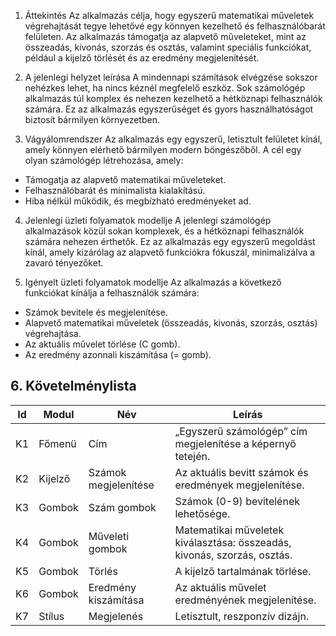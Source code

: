 1. Áttekintés
Az alkalmazás célja, hogy egyszerű matematikai műveletek végrehajtását tegye lehetővé egy könnyen kezelhető és felhasználóbarát felületen. 
Az alkalmazás támogatja az alapvető műveleteket, mint az összeadás, kivonás, szorzás és osztás, 
valamint speciális funkciókat, például a kijelző törlését és az eredmény megjelenítését.

2. A jelenlegi helyzet leírása
A mindennapi számítások elvégzése sokszor nehézkes lehet, ha nincs kéznél megfelelő eszköz. 
Sok számológép alkalmazás túl komplex és nehezen kezelhető a hétköznapi felhasználók számára. 
Ez az alkalmazás egyszerűséget és gyors használhatóságot biztosít bármilyen környezetben.

3. Vágyálomrendszer
Az alkalmazás egy egyszerű, letisztult felületet kínál, amely könnyen elérhető bármilyen modern böngészőből. A cél egy olyan számológép létrehozása, amely:

- Támogatja az alapvető matematikai műveleteket.
- Felhasználóbarát és minimalista kialakítású.
- Hiba nélkül működik, és megbízható eredményeket ad.

4. Jelenlegi üzleti folyamatok modellje
A jelenlegi számológép alkalmazások közül sokan komplexek, és a hétköznapi felhasználók számára nehezen érthetők. 
Ez az alkalmazás egy egyszerű megoldást kínál, amely kizárólag az alapvető funkciókra fókuszál, minimalizálva a zavaró tényezőket.

5. Igényelt üzleti folyamatok modellje
Az alkalmazás a következő funkciókat kínálja a felhasználók számára:

- Számok bevitele és megjelenítése.
- Alapvető matematikai műveletek (összeadás, kivonás, szorzás, osztás) végrehajtása.
- Az aktuális művelet törlése (C gomb).
- Az eredmény azonnali kiszámítása (= gomb).

## 6. Követelménylista

| Id | Modul | Név | Leírás |
| :---: | --- | --- | --- |
| K1 | Főmenü | Cím | „Egyszerű számológép” cím megjelenítése a képernyő tetején. |
| K2 | Kijelző | Számok megjelenítése | Az aktuális bevitt számok és eredmények megjelenítése.|
| K3 | Gombok | Szám gombok | Számok (0-9) bevitelének lehetősége. |
| K4 | Gombok | Műveleti gombok | Matematikai műveletek kiválasztása: összeadás, kivonás, szorzás, osztás. |
| K5 | Gombok | Törlés | A kijelző tartalmának törlése. |
| K6 | Gombok | Eredmény kiszámítása | Az aktuális művelet eredményének megjelenítése. |
| K7 | Stílus | Megjelenés | Letisztult, reszponzív dizájn. |
